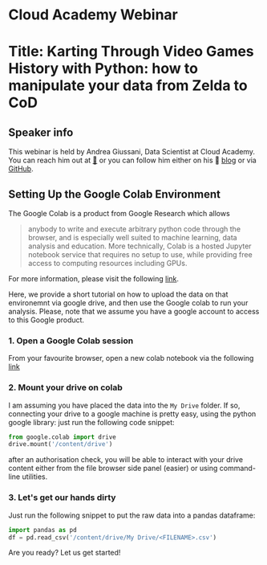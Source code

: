 # Cloud Academy Webinar
# Title: Karting Through Video Games History with Python: how to manipulate your data from Zelda to CoD

## Speaker info
This webinar is held by Andrea Giussani, Data Scientist at Cloud Academy.
You can reach him out at [:email:](andrea.giussani@cloudacademy.com) or you can follow him either on his :rocket: [blog](https://andreagiussani.github.io/the-long-beard-blog/) or via [GitHub](https://github.com/andreagiussani).

## Setting Up the Google Colab Environment

The Google Colab is a product from Google Research which allows
> anybody to write and execute arbitrary python code through the browser, and is especially well suited to machine learning, data analysis and education. More technically, Colab is a hosted Jupyter notebook service that requires no setup to use, while providing free access to computing resources including GPUs.

For more information, please visit the following [link](https://research.google.com/colaboratory/faq.html).

Here, we provide a short tutorial on how to upload the data on that environemnt via google drive, and then use the Google colab to run your analysis.
Please, note that we assume you have a google account to access to this Google product.

### 1. Open a Google Colab session

From your favourite browser, open a new colab notebook via the following [link](https://colab.research.google.com)

### 2. Mount your drive on colab

I am assuming you have placed the data into the `My Drive` folder. If so, connecting your drive to a google machine is pretty easy, using the python google library: just run the following code snippet:

```python
from google.colab import drive
drive.mount('/content/drive')
```
after an authorisation check, you will be able to interact with your drive content either from the file browser side panel (easier) or using command-line utilities.

### 3. Let's get our hands dirty
Just run the following snippet to put the raw data into a pandas dataframe:
```python
import pandas as pd
df = pd.read_csv('/content/drive/My Drive/<FILENAME>.csv')
```
Are you ready? Let us get started!
